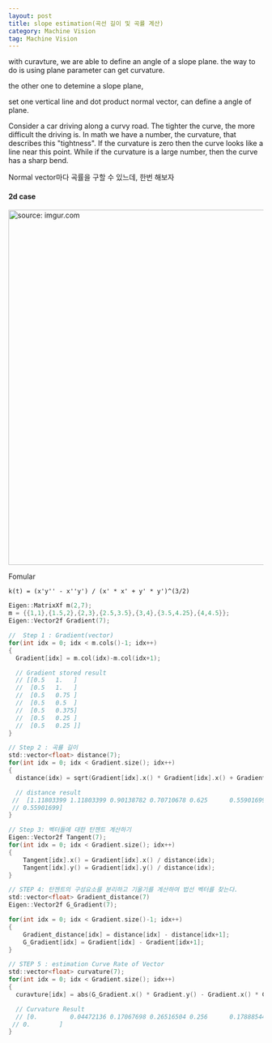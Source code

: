 ```yaml
---
layout: post
title: slope estimation(곡선 길이 및 곡률 계산)
category: Machine Vision
tag: Machine Vision
---
```


with curavture, we are able to define an angle of a slope plane. the way to do is using plane parameter can get curvature.

the other one to detemine a slope plane,

set one vertical line and dot product normal vector, can define a angle of plane.


Consider a car driving along a curvy road. The tighter the curve, the more difficult the driving is. In math we have a number, the curvature, that describes this "tightness". If the curvature is zero then the curve looks like a line near this point. While if the curvature is a large number, then the curve has a sharp bend.


Normal vector마다 곡률을 구할 수 있느데, 한번 해보자

#### 2d case


<a href="https://postimg.cc/jDr1gv0C"><img src="https://i.postimg.cc/JzyWhdp3/Kakao-Talk-Image-2022-01-13-18-29-10.jpg" width="700px" title="source: imgur.com" /><a>

Fomular

```
k(t) = (x'y'' - x''y') / (x' * x' + y' * y')^(3/2)
```


```c
Eigen::MatrixXf m(2,7);
m = {{1,1},{1.5,2},{2,3},{2.5,3.5},{3,4},{3.5,4.25},{4,4.5}};
Eigen::Vector2f Gradient(7);

//  Step 1 : Gradient(vector)
for(int idx = 0; idx < m.cols()-1; idx++)
{
  Gradient[idx] = m.col(idx)-m.col(idx+1);

  // Gradient stored result
  // [[0.5   1.   ]
  //  [0.5   1.   ]
  //  [0.5   0.75 ]
  //  [0.5   0.5  ]
  //  [0.5   0.375]
  //  [0.5   0.25 ]
  //  [0.5   0.25 ]]
}

// Step 2 : 곡률 길이
std::vector<float> distance(7);
for(int idx = 0; idx < Gradient.size(); idx++)
{
  distance(idx) = sqrt(Gradient[idx].x() * Gradient[idx].x() + Gradient[idx].y() * Gradient[idx].y());

  // distance result
 //  [1.11803399 1.11803399 0.90138782 0.70710678 0.625      0.55901699
 // 0.55901699]
}

// Step 3: 벡터들에 대한 탄젠트 계산하기
Eigen::Vector2f Tangent(7);
for(int idx = 0; idx < Gradient.size(); idx++)
{
    Tangent[idx].x() = Gradient[idx].x() / distance(idx);
    Tangent[idx].y() = Gradient[idx].y() / distance(idx);
}

// STEP 4: 탄젠트의 구성요소를 분리하고 기울기를 계산하여 법선 벡터를 찾는다.
std::vector<float> Gradient_distance(7)
Eigen::Vector2f G_Gradient(7);

for(int idx = 0; idx < Gradient.size()-1; idx++)
{
    Gradient_distance[idx] = distance[idx] - distance[idx+1];
    G_Gradient[idx] = Gradient[idx] - Gradient[idx+1];
}

// STEP 5 : estimation Curve Rate of Vector
std::vector<float> curvature(7);
for(int idx = 0; idx < Gradient.size(); idx++)
{
  curavture[idx] = abs(G_Gradient.x() * Gradient.y() - Gradient.x() * G_Gradient.y())/((Gradient.x() * Gradient.x() + Gradient.y() * Gradient.y())**1.5);

  // Curvature Result
  // [0.         0.04472136 0.17067698 0.26516504 0.256      0.17888544
 // 0.        ]
}

```
